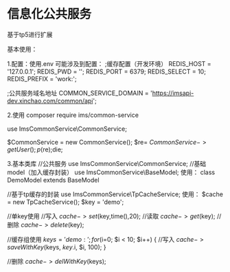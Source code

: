 信息化公共服务
===============
基于tp5进行扩展

基本使用：

1.配置：使用.env
可能涉及到配置：
;缓存配置（开发环境）
REDIS_HOST = '127.0.0.1';
REDIS_PWD = '';
REDIS_PORT = 6379;
REDIS_SELECT = 10;
REDIS_PREFIX = 'work:';

;公共服务域名地址
COMMON_SERVICE_DOMAIN = 'https://imsapi-dev.xinchao.com/common/api';

2.使用
composer require ims/common-service

use ImsCommonService\CommonService;

$CommonService = new CommonService();
$re= $CommonService->getUser();
p($re);die;


3.基本类库
//公共服务
use ImsCommonService\CommonService;
//基础model（加入缓存封装）
use ImsCommonService\BaseModel;
使用：
class DemoModel extends BaseModel



//基于tp缓存的封装
use ImsCommonService\TpCacheService;
使用：
$cache = new TpCacheService();
$key = 'demo';

//单key使用
//写入
$cache->set($key,time(),20);
//读取
$cache->get($key);
//删除
$cache->delete($key);


//缓存组使用
$keys = 'demo:';
for ($i=0; $i < 10; $i++) {
    //写入
    $cache->saveWithKey($keys, $key.$i, $i, 100);
}

//删除
$cache->delWithKey($keys);